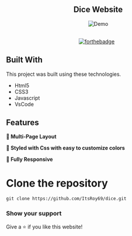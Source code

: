 <h2 align="center">
  Dice Website <br/>
</h2>
<div align="center">
  <img alt="Demo" src="https://user-images.githubusercontent.com/78967360/167240917-fabbcd1b-5151-4d44-ab08-0a17fbfca9c1.png" />

</div>

<br/>

<center>

[![forthebadge](https://forthebadge.com/images/badges/built-with-love.svg)](https://forthebadge.com) &nbsp;
</center>

## Built With

This project was built using these technologies.

- Html5
- CSS3
- Javascript
- VsCode

## Features

**📖 Multi-Page Layout**

**🎨 Styled with Css with easy to customize colors**

**📱 Fully Responsive**

# Clone the repository
`git clone https://github.com/ItsRoy69/dice.git`

### Show your support

Give a ⭐ if you like this website!
